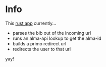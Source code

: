 Info
====

This [rust app](https://www.rust-lang.org) currently...

- parses the bib out of the incoming url
- runs an alma-api lookup to get the alma-id
- builds a primo redirect url
- redirects the user to that url

yay!
